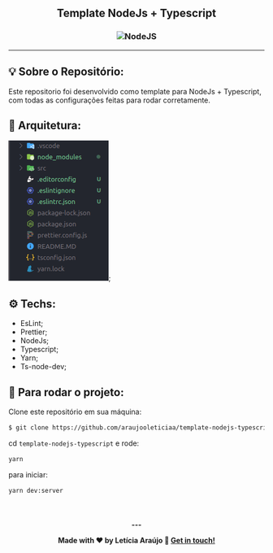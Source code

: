 <h2 align="center">
   Template NodeJs + Typescript
</h2>

<h3 align="center">
  <img alt="NodeJS"
    src="https://www.opus-software.com.br/wp-content/uploads/2018/09/nodejs.jpg" width="380px"/>
</h3>
<hr/>


## 💡 Sobre o Repositório:

Este repositorio foi desenvolvido como template para NodeJs + Typescript, com todas as configurações feitas para rodar corretamente.

## 📐 Arquitetura:

![estrutura](image.png);

## ⚙️ Techs:

- EsLint;
- Prettier;
- NodeJs;
- Typescript;
- Yarn;
- Ts-node-dev;

## 🏁 Para rodar o projeto:

Clone este repositório em sua máquina:

```bash
$ git clone https://github.com/araujooleticiaa/template-nodejs-typescript
```

cd `template-nodejs-typescript` e rode:

```bash
yarn
```

para iniciar:

```bash
yarn dev:server
```

<br/>

<h4 align="center">
  ---

Made with ♥ by Letícia Araújo :wave: [Get in touch!](https://www.linkedin.com/in/leticiaa-araujoo/)
</h4>

<br/>
